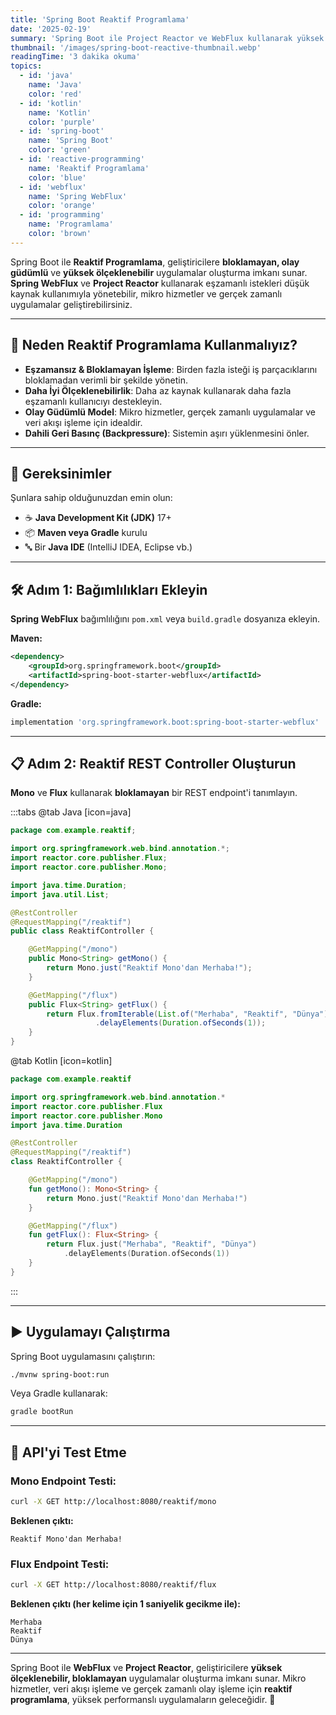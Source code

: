 ```yaml
---
title: 'Spring Boot Reaktif Programlama'
date: '2025-02-19'
summary: 'Spring Boot ile Project Reactor ve WebFlux kullanarak yüksek performanslı, eşzamanlı işleme sahip reaktif uygulamalar oluşturmayı öğrenin.'
thumbnail: '/images/spring-boot-reactive-thumbnail.webp'
readingTime: '3 dakika okuma'
topics:
  - id: 'java'
    name: 'Java'
    color: 'red'
  - id: 'kotlin'
    name: 'Kotlin'
    color: 'purple'
  - id: 'spring-boot'
    name: 'Spring Boot'
    color: 'green'
  - id: 'reactive-programming'
    name: 'Reaktif Programlama'
    color: 'blue'
  - id: 'webflux'
    name: 'Spring WebFlux'
    color: 'orange'
  - id: 'programming'
    name: 'Programlama'
    color: 'brown'
---
```


Spring Boot ile **Reaktif Programlama**, geliştiricilere **bloklamayan, olay güdümlü** ve **yüksek ölçeklenebilir** uygulamalar oluşturma imkanı sunar. **Spring WebFlux** ve **Project Reactor** kullanarak eşzamanlı istekleri düşük kaynak kullanımıyla yönetebilir, mikro hizmetler ve gerçek zamanlı uygulamalar geliştirebilirsiniz.

---

## 🌟 Neden Reaktif Programlama Kullanmalıyız?

- **Eşzamansız & Bloklamayan İşleme**: Birden fazla isteği iş parçacıklarını bloklamadan verimli bir şekilde yönetin.
- **Daha İyi Ölçeklenebilirlik**: Daha az kaynak kullanarak daha fazla eşzamanlı kullanıcıyı destekleyin.
- **Olay Güdümlü Model**: Mikro hizmetler, gerçek zamanlı uygulamalar ve veri akışı işleme için idealdir.
- **Dahili Geri Basınç (Backpressure)**: Sistemin aşırı yüklenmesini önler.

---

## 🌟 Gereksinimler

Şunlara sahip olduğunuzdan emin olun:

- ☕ **Java Development Kit (JDK)** 17+
- 📦 **Maven veya Gradle** kurulu
- 🔤 Bir **Java IDE** (IntelliJ IDEA, Eclipse vb.)

---

## 🛠️ Adım 1: Bağımlılıkları Ekleyin

**Spring WebFlux** bağımlılığını `pom.xml` veya `build.gradle` dosyanıza ekleyin.

**Maven:**

```xml
<dependency>
    <groupId>org.springframework.boot</groupId>
    <artifactId>spring-boot-starter-webflux</artifactId>
</dependency>
```

**Gradle:**

```groovy
implementation 'org.springframework.boot:spring-boot-starter-webflux'
```

---

## 📋 Adım 2: Reaktif REST Controller Oluşturun

**Mono** ve **Flux** kullanarak **bloklamayan** bir REST endpoint'i tanımlayın.

:::tabs
@tab Java [icon=java]

```java
package com.example.reaktif;

import org.springframework.web.bind.annotation.*;
import reactor.core.publisher.Flux;
import reactor.core.publisher.Mono;

import java.time.Duration;
import java.util.List;

@RestController
@RequestMapping("/reaktif")
public class ReaktifController {

    @GetMapping("/mono")
    public Mono<String> getMono() {
        return Mono.just("Reaktif Mono'dan Merhaba!");
    }

    @GetMapping("/flux")
    public Flux<String> getFlux() {
        return Flux.fromIterable(List.of("Merhaba", "Reaktif", "Dünya"))
                   .delayElements(Duration.ofSeconds(1));
    }
}
```

@tab Kotlin [icon=kotlin]

```kotlin
package com.example.reaktif

import org.springframework.web.bind.annotation.*
import reactor.core.publisher.Flux
import reactor.core.publisher.Mono
import java.time.Duration

@RestController
@RequestMapping("/reaktif")
class ReaktifController {

    @GetMapping("/mono")
    fun getMono(): Mono<String> {
        return Mono.just("Reaktif Mono'dan Merhaba!")
    }

    @GetMapping("/flux")
    fun getFlux(): Flux<String> {
        return Flux.just("Merhaba", "Reaktif", "Dünya")
            .delayElements(Duration.ofSeconds(1))
    }
}
```

:::

---

## ▶️ Uygulamayı Çalıştırma

Spring Boot uygulamasını çalıştırın:

```bash
./mvnw spring-boot:run
```

Veya Gradle kullanarak:

```bash
gradle bootRun
```

---

## 🧪 API'yi Test Etme

### Mono Endpoint Testi:

```bash
curl -X GET http://localhost:8080/reaktif/mono
```

**Beklenen çıktı:**

```plaintext
Reaktif Mono'dan Merhaba!
```

### Flux Endpoint Testi:

```bash
curl -X GET http://localhost:8080/reaktif/flux
```

**Beklenen çıktı (her kelime için 1 saniyelik gecikme ile):**

```plaintext
Merhaba
Reaktif
Dünya
```

---

Spring Boot ile **WebFlux** ve **Project Reactor**, geliştiricilere **yüksek ölçeklenebilir, bloklamayan** uygulamalar oluşturma imkanı sunar. Mikro hizmetler, veri akışı işleme ve gerçek zamanlı olay işleme için **reaktif programlama**, yüksek performanslı uygulamaların geleceğidir. 🚀
